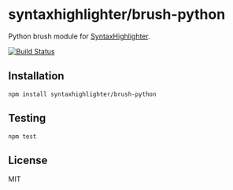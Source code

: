 # syntaxhighlighter/brush-python

Python brush module for [SyntaxHighlighter](https://github.com/syntaxhighlighter).

[![Build Status](https://travis-ci.org/alexgorbatchev/brush-python.svg)](https://travis-ci.org/alexgorbatchev/brush-python)

## Installation

    npm install syntaxhighlighter/brush-python

## Testing

    npm test

## License

MIT
